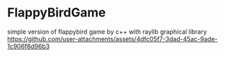 
# FlappyBirdGame
simple version of flappybird game by c++ with raylib graphical library
https://github.com/user-attachments/assets/4dfc05f7-3dad-45ac-9ade-1c906f8d96b3
